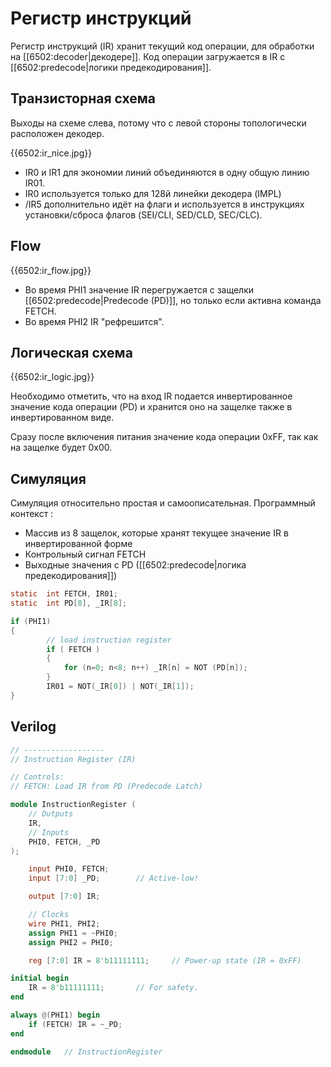 # Регистр инструкций

Регистр инструкций (IR) хранит текущий код операции, для обработки на [[6502:decoder|декодере]]. Код операции загружается в IR с [[6502:predecode|логики предекодирования]].

## Транзисторная схема

Выходы на схеме слева, потому что с левой стороны топологически расположен декодер.

{{6502:ir_nice.jpg}}

  * IR0 и IR1 для экономии линий объединяются в одну общую линию IR01.
  * IR0 используется только для 128й линейки декодера (IMPL)
  * /IR5 дополнительно идёт на флаги и используется в инструкциях установки/сброса флагов (SEI/CLI, SED/CLD, SEC/CLC).

## Flow

{{6502:ir_flow.jpg}}

  * Во время PHI1 значение IR перегружается с защелки [[6502:predecode|Predecode (PD)]], но только если активна команда FETCH.
  * Во время PHI2 IR "рефрешится".

## Логическая схема

{{6502:ir_logic.jpg}}

Необходимо отметить, что на вход IR подается инвертированное значение кода операции (PD) и хранится оно на защелке также в инвертированном виде.

Сразу после включения питания значение кода операции 0xFF, так как на защелке будет 0x00.

## Симуляция

Симуляция относительно простая и самоописательная. Программный контекст :
  * Массив из 8 защелок, которые хранят текущее значение IR в инвертированной форме
  * Контрольный сигнал FETCH
  * Выходные значения с PD ([[6502:predecode|логика предекодирования]])

```c
static  int FETCH, IR01;
static  int PD[8], _IR[8];

if (PHI1)
{
        // load instruction register
        if ( FETCH )
        {
            for (n=0; n<8; n++) _IR[n] = NOT (PD[n]);
        }
        IR01 = NOT(_IR[0]) | NOT(_IR[1]);
}
```

## Verilog

```verilog
// ------------------
// Instruction Register (IR)

// Controls:
// FETCH: Load IR from PD (Predecode Latch)

module InstructionRegister (
    // Outputs
    IR,
    // Inputs
    PHI0, FETCH, _PD
);

    input PHI0, FETCH;
    input [7:0] _PD;        // Active-low!

    output [7:0] IR;

    // Clocks
    wire PHI1, PHI2;
    assign PHI1 = ~PHI0;
    assign PHI2 = PHI0;

    reg [7:0] IR = 8'b11111111;     // Power-up state (IR = 0xFF)

initial begin
    IR = 8'b11111111;       // For safety.
end

always @(PHI1) begin
    if (FETCH) IR = ~_PD;
end

endmodule   // InstructionRegister
```
